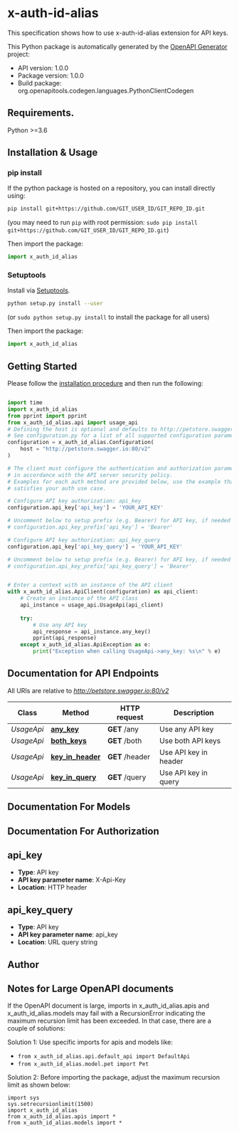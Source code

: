 # x-auth-id-alias
This specification shows how to use x-auth-id-alias extension for API keys.

This Python package is automatically generated by the [OpenAPI Generator](https://openapi-generator.tech) project:

- API version: 1.0.0
- Package version: 1.0.0
- Build package: org.openapitools.codegen.languages.PythonClientCodegen

## Requirements.

Python >=3.6

## Installation & Usage
### pip install

If the python package is hosted on a repository, you can install directly using:

```sh
pip install git+https://github.com/GIT_USER_ID/GIT_REPO_ID.git
```
(you may need to run `pip` with root permission: `sudo pip install git+https://github.com/GIT_USER_ID/GIT_REPO_ID.git`)

Then import the package:
```python
import x_auth_id_alias
```

### Setuptools

Install via [Setuptools](http://pypi.python.org/pypi/setuptools).

```sh
python setup.py install --user
```
(or `sudo python setup.py install` to install the package for all users)

Then import the package:
```python
import x_auth_id_alias
```

## Getting Started

Please follow the [installation procedure](#installation--usage) and then run the following:

```python

import time
import x_auth_id_alias
from pprint import pprint
from x_auth_id_alias.api import usage_api
# Defining the host is optional and defaults to http://petstore.swagger.io:80/v2
# See configuration.py for a list of all supported configuration parameters.
configuration = x_auth_id_alias.Configuration(
    host = "http://petstore.swagger.io:80/v2"
)

# The client must configure the authentication and authorization parameters
# in accordance with the API server security policy.
# Examples for each auth method are provided below, use the example that
# satisfies your auth use case.

# Configure API key authorization: api_key
configuration.api_key['api_key'] = 'YOUR_API_KEY'

# Uncomment below to setup prefix (e.g. Bearer) for API key, if needed
# configuration.api_key_prefix['api_key'] = 'Bearer'

# Configure API key authorization: api_key_query
configuration.api_key['api_key_query'] = 'YOUR_API_KEY'

# Uncomment below to setup prefix (e.g. Bearer) for API key, if needed
# configuration.api_key_prefix['api_key_query'] = 'Bearer'


# Enter a context with an instance of the API client
with x_auth_id_alias.ApiClient(configuration) as api_client:
    # Create an instance of the API class
    api_instance = usage_api.UsageApi(api_client)
    
    try:
        # Use any API key
        api_response = api_instance.any_key()
        pprint(api_response)
    except x_auth_id_alias.ApiException as e:
        print("Exception when calling UsageApi->any_key: %s\n" % e)
```

## Documentation for API Endpoints

All URIs are relative to *http://petstore.swagger.io:80/v2*

Class | Method | HTTP request | Description
------------ | ------------- | ------------- | -------------
*UsageApi* | [**any_key**](docs/UsageApi.md#any_key) | **GET** /any | Use any API key
*UsageApi* | [**both_keys**](docs/UsageApi.md#both_keys) | **GET** /both | Use both API keys
*UsageApi* | [**key_in_header**](docs/UsageApi.md#key_in_header) | **GET** /header | Use API key in header
*UsageApi* | [**key_in_query**](docs/UsageApi.md#key_in_query) | **GET** /query | Use API key in query


## Documentation For Models



## Documentation For Authorization


## api_key

- **Type**: API key
- **API key parameter name**: X-Api-Key
- **Location**: HTTP header


## api_key_query

- **Type**: API key
- **API key parameter name**: api_key
- **Location**: URL query string


## Author




## Notes for Large OpenAPI documents
If the OpenAPI document is large, imports in x_auth_id_alias.apis and x_auth_id_alias.models may fail with a
RecursionError indicating the maximum recursion limit has been exceeded. In that case, there are a couple of solutions:

Solution 1:
Use specific imports for apis and models like:
- `from x_auth_id_alias.api.default_api import DefaultApi`
- `from x_auth_id_alias.model.pet import Pet`

Solution 2:
Before importing the package, adjust the maximum recursion limit as shown below:
```
import sys
sys.setrecursionlimit(1500)
import x_auth_id_alias
from x_auth_id_alias.apis import *
from x_auth_id_alias.models import *
```

